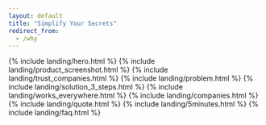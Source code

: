 ```yaml
---
layout: default
title: "Simplify Your Secrets"
redirect_from:
  - /why
---
```


{% include landing/hero.html %}
{% include landing/product_screenshot.html %}
{% include landing/trust_companies.html %}
{% include landing/problem.html %}
{% include landing/solution_3_steps.html %}
{% include landing/works_everywhere.html %}
{% include landing/companies.html %}
{% include landing/quote.html %}
{% include landing/5minutes.html %}
{% include landing/faq.html %}
